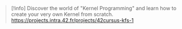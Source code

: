 
> [!info] 
> Discover the world of "Kernel Programming" and learn how to create your very own Kernel from scratch.
> https://projects.intra.42.fr/projects/42cursus-kfs-1

